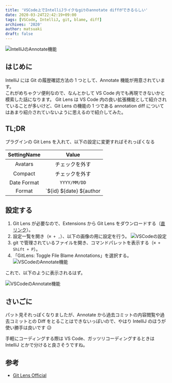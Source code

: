 ```yaml
---
title: 'VSCode上でIntelliJライクなgitのannotate diffができるらしい'
date: 2020-03-24T22:42:19+09:00
tags: [VSCode, IntelliJ, git, blame, diff]
archives: '2020'
author: matsuaki
draft: false
---
```


![IntelliJのAnnotate機能](/resources/vscode/try-to-hard-to-display-intellij-like-annotate-diff/annotate-diff.png)

## はじめに

IntelliJ には Git の履歴確認方法の 1 つとして、Annotate 機能が用意されています。  
これがめちゃクソ便利なので、なんとかして VS Code 内でも再現できないかと模索した話になります。
Git Lens は VS Code 内の良い拡張機能として紹介されていることが多いけど、Git Lens の機能の 1 つである annotation diff についてはあまり紹介されていないように思えるので紹介してみた。

## TL;DR

プラグインの Git Lens を入れて、以下の設定に変更すればそれっぽくなる

| SettingName |             Value             |
| :---------: | :---------------------------: |
|   Avatars   |        チェックを外す         |
|   Compact   |        チェックを外す         |
| Date Format |         `YYYY/MM/DD`          |
|   Format    | `${id} ${date} ${author|10?}` |

## 設定する

1. Git Lens が必要なので、Extensions から Git Lens をダウンロードする（[直リンク](vscode:extension/eamodio.gitlens)）。
1. 設定一覧を開き（`⌘ + ,`）、以下の画像の用に設定を行う。
   ![VSCodeの設定](/resources/vscode/try-to-hard-to-display-intellij-like-annotate-diff/vscode-settings.png)
1. git で管理されているファイルを開き、コマンドパレットを表示する（`⌘ + Shift + P`）。
1. 「GitLens: Toggle File Blame Annotations」を選択する。
   ![VSCodeのAnnotate機能](/resources/vscode/try-to-hard-to-display-intellij-like-annotate-diff/annotate-command-palette.png)

これで、以下のように表示されるはず。

![VSCodeのAnnotate機能](/resources/vscode/try-to-hard-to-display-intellij-like-annotate-diff/vscode-annotate.png)

## さいごに

パット見それっぽくなりましたが、Annotate から過去コミットの内容閲覧や過去コミットとの Diff をとることはできないっぽいので、やはり IntelliJ のほうが使い勝手は良いです 😥

手軽にコーディングする際は VS Code、ガッツリコーディングするときは IntelliJ とかで分けると良さそうですね。

## 参考

- [Git Lens Official](https://gitlens.amod.io/)
